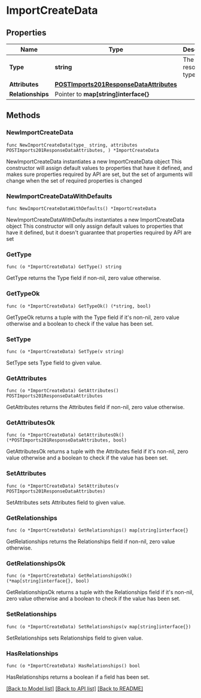 # ImportCreateData

## Properties

Name | Type | Description | Notes
------------ | ------------- | ------------- | -------------
**Type** | **string** | The resource&#39;s type | 
**Attributes** | [**POSTImports201ResponseDataAttributes**](POSTImports201ResponseDataAttributes.md) |  | 
**Relationships** | Pointer to **map[string]interface{}** |  | [optional] 

## Methods

### NewImportCreateData

`func NewImportCreateData(type_ string, attributes POSTImports201ResponseDataAttributes, ) *ImportCreateData`

NewImportCreateData instantiates a new ImportCreateData object
This constructor will assign default values to properties that have it defined,
and makes sure properties required by API are set, but the set of arguments
will change when the set of required properties is changed

### NewImportCreateDataWithDefaults

`func NewImportCreateDataWithDefaults() *ImportCreateData`

NewImportCreateDataWithDefaults instantiates a new ImportCreateData object
This constructor will only assign default values to properties that have it defined,
but it doesn't guarantee that properties required by API are set

### GetType

`func (o *ImportCreateData) GetType() string`

GetType returns the Type field if non-nil, zero value otherwise.

### GetTypeOk

`func (o *ImportCreateData) GetTypeOk() (*string, bool)`

GetTypeOk returns a tuple with the Type field if it's non-nil, zero value otherwise
and a boolean to check if the value has been set.

### SetType

`func (o *ImportCreateData) SetType(v string)`

SetType sets Type field to given value.


### GetAttributes

`func (o *ImportCreateData) GetAttributes() POSTImports201ResponseDataAttributes`

GetAttributes returns the Attributes field if non-nil, zero value otherwise.

### GetAttributesOk

`func (o *ImportCreateData) GetAttributesOk() (*POSTImports201ResponseDataAttributes, bool)`

GetAttributesOk returns a tuple with the Attributes field if it's non-nil, zero value otherwise
and a boolean to check if the value has been set.

### SetAttributes

`func (o *ImportCreateData) SetAttributes(v POSTImports201ResponseDataAttributes)`

SetAttributes sets Attributes field to given value.


### GetRelationships

`func (o *ImportCreateData) GetRelationships() map[string]interface{}`

GetRelationships returns the Relationships field if non-nil, zero value otherwise.

### GetRelationshipsOk

`func (o *ImportCreateData) GetRelationshipsOk() (*map[string]interface{}, bool)`

GetRelationshipsOk returns a tuple with the Relationships field if it's non-nil, zero value otherwise
and a boolean to check if the value has been set.

### SetRelationships

`func (o *ImportCreateData) SetRelationships(v map[string]interface{})`

SetRelationships sets Relationships field to given value.

### HasRelationships

`func (o *ImportCreateData) HasRelationships() bool`

HasRelationships returns a boolean if a field has been set.


[[Back to Model list]](../README.md#documentation-for-models) [[Back to API list]](../README.md#documentation-for-api-endpoints) [[Back to README]](../README.md)


